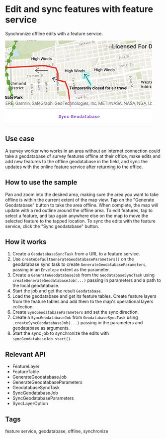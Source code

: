 # Edit and sync features with feature service

Synchronize offline edits with a feature service.

![Image of edit and sync features with feature service](edit-and-sync-features-with-feature-service.png)

## Use case

A survey worker who works in an area without an internet connection could take a geodatabase of survey features offline at their office, make edits and add new features to the offline geodatabase in the field, and sync the updates with the online feature service after returning to the office.

## How to use the sample

Pan and zoom into the desired area, making sure the area you want to take offline is within the current extent of the map view. Tap on the "Generate Geodatabase" button to take the area offline. When complete, the map will update with a red outline around the offline area. To edit features, tap to select a feature, and tap again anywhere else on the map to move the selected feature to the tapped location. To sync the edits with the feature service, click the "Sync geodatabase" button.

## How it works

1. Create a `GeodatabaseSyncTask` from a URL to a feature service.
2. Use `createDefaultGenerateGeodatabaseParameters()` on the geodatabase sync task to create `GenerateGeodatabaseParameters`, passing in an `Envelope` extent as the parameter.
3. Create a `GenerateGeodatabaseJob` from the `GeodatabaseSyncTask` using `createGenerateGeodatabaseJob(...)` passing in parameters and a path to the local geodatabase.
4. Start the job and get the result `Geodatabase`.
5. Load the geodatabase and get its feature tables. Create feature layers from the feature tables and add them to the map's operational layers collection.
6. Create `SyncGeodatabaseParameters` and set the sync direction.
7. Create a `SyncGeodatabaseJob` from `GeodatabaseSyncTask` using `.createSyncGeodatabaseJob(...)` passing in the parameters and geodatabase as arguments.
8. Start the sync job to synchronize the edits with `syncGeodatabaseJob.start()`.

## Relevant API

* FeatureLayer
* FeatureTable
* GenerateGeodatabaseJob
* GenerateGeodatabaseParameters
* GeodatabaseSyncTask
* SyncGeodatabaseJob
* SyncGeodatabaseParameters
* SyncLayerOption

## Tags

feature service, geodatabase, offline, synchronize
